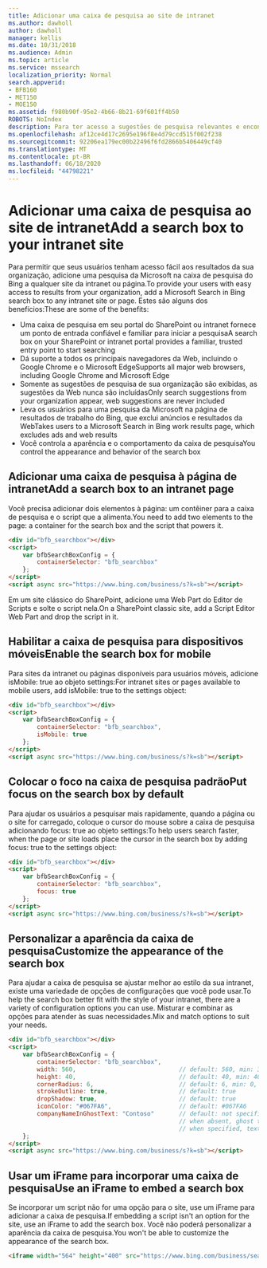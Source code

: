 ```yaml
---
title: Adicionar uma caixa de pesquisa ao site de intranet
ms.author: dawholl
author: dawholl
manager: kellis
ms.date: 10/31/2018
ms.audience: Admin
ms.topic: article
ms.service: mssearch
localization_priority: Normal
search.appverid:
- BFB160
- MET150
- MOE150
ms.assetid: f980b90f-95e2-4b66-8b21-69f601ff4b50
ROBOTS: NoIndex
description: Para ter acesso a sugestões de pesquisa relevantes e encontrar resultados de trabalho mais rapidamente, adicione uma caixa de pesquisa da Pesquisa da Microsoft a um site ou página da intranet.
ms.openlocfilehash: af12ce4d17c2695e196f8e4d79ccd515f002f238
ms.sourcegitcommit: 92206ea179ec00b22496f6fd2866b5406449cf40
ms.translationtype: MT
ms.contentlocale: pt-BR
ms.lasthandoff: 06/18/2020
ms.locfileid: "44798221"
---
```

# <a name="add-a-search-box-to-your-intranet-site"></a><span data-ttu-id="e0db2-103">Adicionar uma caixa de pesquisa ao site de intranet</span><span class="sxs-lookup"><span data-stu-id="e0db2-103">Add a search box to your intranet site</span></span>

<span data-ttu-id="e0db2-104">Para permitir que seus usuários tenham acesso fácil aos resultados da sua organização, adicione uma pesquisa da Microsoft na caixa de pesquisa do Bing a qualquer site da intranet ou página.</span><span class="sxs-lookup"><span data-stu-id="e0db2-104">To provide your users with easy access to results from your organization, add a Microsoft Search in Bing search box to any intranet site or page.</span></span> <span data-ttu-id="e0db2-105">Estes são alguns dos benefícios:</span><span class="sxs-lookup"><span data-stu-id="e0db2-105">These are some of the benefits:</span></span>

- <span data-ttu-id="e0db2-106">Uma caixa de pesquisa em seu portal do SharePoint ou intranet fornece um ponto de entrada confiável e familiar para iniciar a pesquisa</span><span class="sxs-lookup"><span data-stu-id="e0db2-106">A search box on your SharePoint or intranet portal provides a familiar, trusted entry point to start searching</span></span>
- <span data-ttu-id="e0db2-107">Dá suporte a todos os principais navegadores da Web, incluindo o Google Chrome e o Microsoft Edge</span><span class="sxs-lookup"><span data-stu-id="e0db2-107">Supports all major web browsers, including Google Chrome and Microsoft Edge</span></span>
- <span data-ttu-id="e0db2-108">Somente as sugestões de pesquisa de sua organização são exibidas, as sugestões da Web nunca são incluídas</span><span class="sxs-lookup"><span data-stu-id="e0db2-108">Only search suggestions from your organization appear, web suggestions are never included</span></span>
- <span data-ttu-id="e0db2-109">Leva os usuários para uma pesquisa da Microsoft na página de resultados de trabalho do Bing, que exclui anúncios e resultados da Web</span><span class="sxs-lookup"><span data-stu-id="e0db2-109">Takes users to a Microsoft Search in Bing work results page, which excludes ads and web results</span></span>
- <span data-ttu-id="e0db2-110">Você controla a aparência e o comportamento da caixa de pesquisa</span><span class="sxs-lookup"><span data-stu-id="e0db2-110">You control the appearance and behavior of the search box</span></span>
  
## <a name="add-a-search-box-to-an-intranet-page"></a><span data-ttu-id="e0db2-111">Adicionar uma caixa de pesquisa à página de intranet</span><span class="sxs-lookup"><span data-stu-id="e0db2-111">Add a search box to an intranet page</span></span>

<span data-ttu-id="e0db2-112">Você precisa adicionar dois elementos à página: um contêiner para a caixa de pesquisa e o script que a alimenta.</span><span class="sxs-lookup"><span data-stu-id="e0db2-112">You need to add two elements to the page: a container for the search box and the script that powers it.</span></span>
  
```html
<div id="bfb_searchbox"></div>
<script>
    var bfbSearchBoxConfig = {
        containerSelector: "bfb_searchbox"
    };
</script>
<script async src="https://www.bing.com/business/s?k=sb"></script>
```

<span data-ttu-id="e0db2-113">Em um site clássico do SharePoint, adicione uma Web Part do Editor de Scripts e solte o script nela.</span><span class="sxs-lookup"><span data-stu-id="e0db2-113">On a SharePoint classic site, add a Script Editor Web Part and drop the script in it.</span></span>
  
## <a name="enable-the-search-box-for-mobile"></a><span data-ttu-id="e0db2-114">Habilitar a caixa de pesquisa para dispositivos móveis</span><span class="sxs-lookup"><span data-stu-id="e0db2-114">Enable the search box for mobile</span></span>

<span data-ttu-id="e0db2-115">Para sites da intranet ou páginas disponíveis para usuários móveis, adicione isMobile: true ao objeto settings:</span><span class="sxs-lookup"><span data-stu-id="e0db2-115">For intranet sites or pages available to mobile users, add isMobile: true to the settings object:</span></span>
  
```html
<div id="bfb_searchbox"></div>
<script>
    var bfbSearchBoxConfig = {
        containerSelector: "bfb_searchbox", 
        isMobile: true
    };
</script>
<script async src="https://www.bing.com/business/s?k=sb"></script>
```

## <a name="put-focus-on-the-search-box-by-default"></a><span data-ttu-id="e0db2-116">Colocar o foco na caixa de pesquisa padrão</span><span class="sxs-lookup"><span data-stu-id="e0db2-116">Put focus on the search box by default</span></span>

<span data-ttu-id="e0db2-117">Para ajudar os usuários a pesquisar mais rapidamente, quando a página ou o site for carregado, coloque o cursor do mouse sobre a caixa de pesquisa adicionando focus: true ao objeto settings:</span><span class="sxs-lookup"><span data-stu-id="e0db2-117">To help users search faster, when the page or site loads place the cursor in the search box by adding focus: true to the settings object:</span></span>
  
```html
<div id="bfb_searchbox"></div>
<script>
    var bfbSearchBoxConfig = {
        containerSelector: "bfb_searchbox",
        focus: true
    };
</script>
<script async src="https://www.bing.com/business/s?k=sb"></script>
```

## <a name="customize-the-appearance-of-the-search-box"></a><span data-ttu-id="e0db2-118">Personalizar a aparência da caixa de pesquisa</span><span class="sxs-lookup"><span data-stu-id="e0db2-118">Customize the appearance of the search box</span></span> 

<span data-ttu-id="e0db2-119">Para ajudar a caixa de pesquisa se ajustar melhor ao estilo da sua intranet, existe uma variedade de opções de configurações que você pode usar.</span><span class="sxs-lookup"><span data-stu-id="e0db2-119">To help the search box better fit with the style of your intranet, there are a variety of configuration options you can use.</span></span> <span data-ttu-id="e0db2-120">Misturar e combinar as opções para atender às suas necessidades.</span><span class="sxs-lookup"><span data-stu-id="e0db2-120">Mix and match options to suit your needs.</span></span>

```html
<div id="bfb_searchbox"></div>
<script>
    var bfbSearchBoxConfig = {
        containerSelector: "bfb_searchbox",
        width: 560,                             // default: 560, min: 360, max: 650
        height: 40,                             // default: 40, min: 40, max: 72
        cornerRadius: 6,                        // default: 6, min: 0, max: 25                                   
        strokeOutline: true,                    // default: true
        dropShadow: true,                       // default: true
        iconColor: "#067FA6",                   // default: #067FA6
        companyNameInGhostText: "Contoso"       // default: not specified
                                                // when absent, ghost text will be "Search work"
                                                // when specified, text will be "Search <companyNameInGhostText>"
    };
</script>
<script async src="https://www.bing.com/business/s?k=sb"></script>
```

## <a name="use-an-iframe-to-embed-a-search-box"></a><span data-ttu-id="e0db2-121">Usar um iFrame para incorporar uma caixa de pesquisa</span><span class="sxs-lookup"><span data-stu-id="e0db2-121">Use an iFrame to embed a search box</span></span>

<span data-ttu-id="e0db2-122">Se incorporar um script não for uma opção para o site, use um iFrame para adicionar a caixa de pesquisa.</span><span class="sxs-lookup"><span data-stu-id="e0db2-122">If embedding a script isn't an option for the site, use an iFrame to add the search box.</span></span> <span data-ttu-id="e0db2-123">Você não poderá personalizar a aparência da caixa de pesquisa.</span><span class="sxs-lookup"><span data-stu-id="e0db2-123">You won't be able to customize the appearance of the search box.</span></span>
  
```html
<iframe width="564" height="400" src="https://www.bing.com/business/searchbox"></iframe>
```
